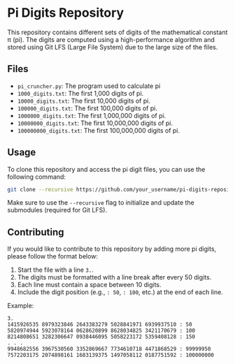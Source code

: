 # Pi Digits Repository

This repository contains different sets of digits of the mathematical constant π (pi). The digits are computed using a high-performance algorithm and stored using Git LFS (Large File System) due to the large size of the files.

## Files

- `pi_cruncher.py`: The program used to calculate pi
- `1000_digits.txt`: The first 1,000 digits of pi.
- `10000_digits.txt`: The first 10,000 digits of pi.
- `100000_digits.txt`: The first 100,000 digits of pi.
- `1000000_digits.txt`: The first 1,000,000 digits of pi.
- `10000000_digits.txt`: The first 10,000,000 digits of pi.
- `100000000_digits.txt`: The first 100,000,000 digits of pi.

## Usage

To clone this repository and access the pi digit files, you can use the following command:

```bash
git clone --recursive https://github.com/your_username/pi-digits-repository.git
```
Make sure to use the `--recursive` flag to initialize and update the submodules (required for Git LFS).

## Contributing

If you would like to contribute to this repository by adding more pi digits, please follow the format below:

1. Start the file with a line `3.`.
2. The digits must be formatted with a line break after every 50 digits.
3. Each line must contain a space between 10 digits.
4. Include the digit position (e.g., `: 50`, `: 100`, etc.) at the end of each line.

Example:
```plaintext
3.
1415926535 8979323846 2643383279 5028841971 6939937510 : 50
5820974944 5923078164 0628620899 8628034825 3421170679 : 100
8214808651 3282306647 0938446095 5058223172 5359408128 : 150
. . .
9948682556 3967530560 3352869667 7734610718 4471868529 : 99999950
7572203175 2074898161 1683139375 1497058112 0187751592 : 100000000
```
